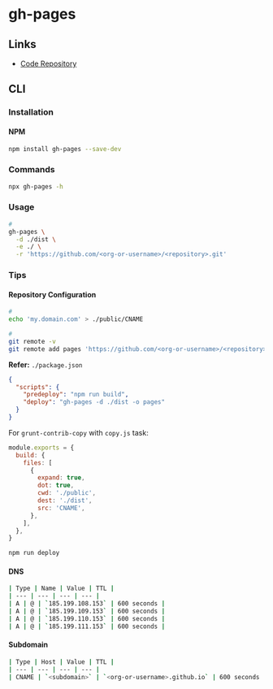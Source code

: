 # gh-pages

## Links

- [Code Repository](https://github.com/tschaub/gh-pages)

## CLI

### Installation

#### NPM

```sh
npm install gh-pages --save-dev
```

### Commands

```sh
npx gh-pages -h
```

### Usage

```sh
#
gh-pages \
  -d ./dist \
  -e ./ \
  -r 'https://github.com/<org-or-username>/<repository>.git'
```

### Tips

#### Repository Configuration

```sh
#
echo 'my.domain.com' > ./public/CNAME

#
git remote -v
git remote add pages 'https://github.com/<org-or-username>/<repository>.git'
```

**Refer:** `./package.json`

```json
{
  "scripts": {
    "predeploy": "npm run build",
    "deploy": "gh-pages -d ./dist -o pages"
  }
}
```

For `grunt-contrib-copy` with `copy.js` task:

```js
module.exports = {
  build: {
    files: [
      {
        expand: true,
        dot: true,
        cwd: './public',
        dest: './dist',
        src: 'CNAME',
      },
    ],
  },
}
```

```sh
npm run deploy
```

#### DNS

```sh
| Type | Name | Value | TTL |
| --- | --- | --- | --- |
| A | @ | `185.199.108.153` | 600 seconds |
| A | @ | `185.199.109.153` | 600 seconds |
| A | @ | `185.199.110.153` | 600 seconds |
| A | @ | `185.199.111.153` | 600 seconds |
```

#### Subdomain

```sh
| Type | Host | Value | TTL |
| --- | --- | --- | --- |
| CNAME | `<subdomain>` | `<org-or-username>.github.io` | 600 seconds |
```
